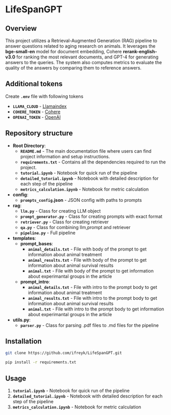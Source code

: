 # LifeSpanGPT

## Overview
This project utilizes a Retrieval-Augmented Generation (RAG) pipeline to answer questions related to aging research on animals. It leverages the **bge-small-en** model for document embedding, Cohere **rerank-english-v3.0** for ranking the most relevant documents, and GPT-4 for generating answers to the queries. The system also computes metrics to evaluate the quality of the answers by comparing them to reference answers.

## Additional tokens
Create **`.env`** file with following tokens
   - **`LLAMA_CLOUD`** - [Llamaindex](https://www.llamaindex.ai/)
   - **`COHERE_TOKEN`** - [Cohere](https://dashboard.cohere.com/)
   - **`OPENAI_TOKEN`** - [OpenAI](https://openai.com)

## Repository structure
- **Root Directory**:
  - **`README.md`** - The main documentation file where users can find project information and setup instructions.
  - **`requirements.txt`** - Contains all the dependencies required to run the project.
  - **`tutorial.ipynb`** - Notebook for quick run of the pipeline
  - **`detailed_tutorial.ipynb`** - Notebook with detailed description for each step of the pipeline
  - **`metrics_calculation.ipynb`** - Notebook for metric calculation
- **config**:
  - **`prompts_config`.json** - JSON config with paths to prompts
- **rag**:
  - **`llm.py`** - Class for creating LLM object
  - **`prompt_generator.py`** - Class for creating prompts with exact format
  - **`retriever.py`** - Class for creating retriever
  - **`qa.py`** - Class for combining llm,prompt and retriever
  - **`pipeline.py`** - Full pipeline
- **templates**:
  - **prompt_bases**:
    - **`animal_details.txt`** - File with body of the prompt to get information about animal treatment
    - **`animal_results.txt`** - File with body of the prompt to get information about animal survival results
    - **`animal.txt`** - File with body of the prompt to get information about experimantal groups in the article
  - **prompt_intro**:
    - **`animal_details.txt`** - File with intro to the prompt body to get information about animal treatment
    - **`animal_results.txt`** - File with intro to the prompt body to get information about animal survival results
    - **`animal.txt`** - File with intro to the prompt body to get information about experimantal groups in the article
- **utils.py**:
  - **`parser.py`** - Class for parsing .pdf files to .md files for the pipeline
## Installation
``` bash
git clone https://github.com/ifreyk/LifeSpanGPT.git
```
``` bash
pip install -r requirements.txt
```
## Usage
1) **`tutorial.ipynb`** - Notebook for quick run of the pipeline
2) **`detailed_tutorial.ipynb`** - Notebook with detailed description for each step of the pipeline
3) **`metrics_calculation.ipynb`** - Notebook for metric calculation
